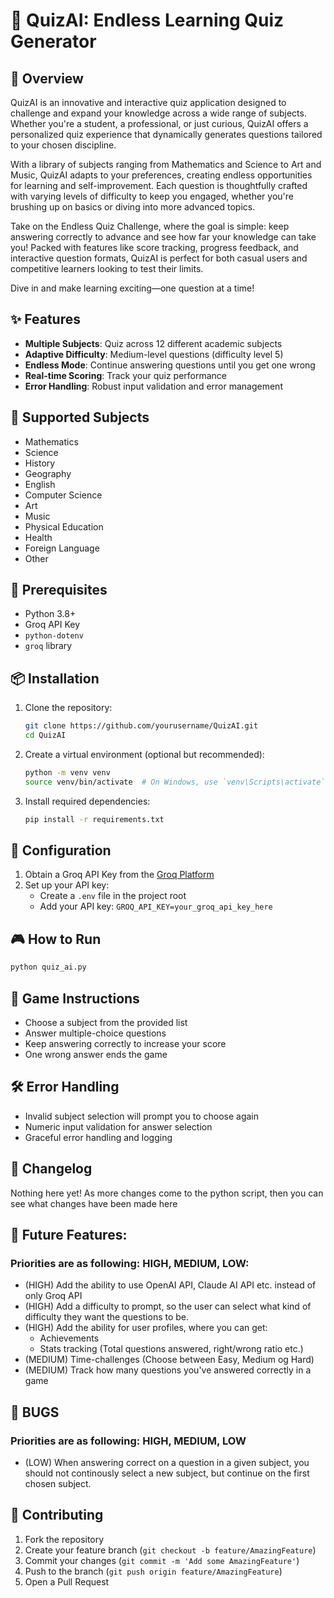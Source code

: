 # 🧠 QuizAI: Endless Learning Quiz Generator

## 📝 Overview

QuizAI is an innovative and interactive quiz application designed to challenge and expand your knowledge across a wide range of subjects. Whether you're a student, a professional, or just curious, QuizAI offers a personalized quiz experience that dynamically generates questions tailored to your chosen discipline.

With a library of subjects ranging from Mathematics and Science to Art and Music, QuizAI adapts to your preferences, creating endless opportunities for learning and self-improvement. Each question is thoughtfully crafted with varying levels of difficulty to keep you engaged, whether you're brushing up on basics or diving into more advanced topics.

Take on the Endless Quiz Challenge, where the goal is simple: keep answering correctly to advance and see how far your knowledge can take you! Packed with features like score tracking, progress feedback, and interactive question formats, QuizAI is perfect for both casual users and competitive learners looking to test their limits.

Dive in and make learning exciting—one question at a time!

## ✨ Features

- **Multiple Subjects**: Quiz across 12 different academic subjects
- **Adaptive Difficulty**: Medium-level questions (difficulty level 5)
- **Endless Mode**: Continue answering questions until you get one wrong
- **Real-time Scoring**: Track your quiz performance
- **Error Handling**: Robust input validation and error management

## 🚀 Supported Subjects

- Mathematics
- Science
- History
- Geography
- English
- Computer Science
- Art
- Music
- Physical Education
- Health
- Foreign Language
- Other

## 🔧 Prerequisites

- Python 3.8+
- Groq API Key
- `python-dotenv`
- `groq` library

## 📦 Installation

1. Clone the repository:
   ```bash
   git clone https://github.com/yourusername/QuizAI.git
   cd QuizAI
   ```

2. Create a virtual environment (optional but recommended):
   ```bash
   python -m venv venv
   source venv/bin/activate  # On Windows, use `venv\Scripts\activate`
   ```

3. Install required dependencies:
   ```bash
   pip install -r requirements.txt
   ```

## 🔑 Configuration

1. Obtain a Groq API Key from the [Groq Platform](https://console.groq.com/)
2. Set up your API key:
   - Create a `.env` file in the project root
   - Add your API key: `GROQ_API_KEY=your_groq_api_key_here`

## 🎮 How to Run

```bash
python quiz_ai.py
```

## 🎲 Game Instructions

- Choose a subject from the provided list
- Answer multiple-choice questions
- Keep answering correctly to increase your score
- One wrong answer ends the game

## 🛠️ Error Handling

- Invalid subject selection will prompt you to choose again
- Numeric input validation for answer selection
- Graceful error handling and logging


## 📜 Changelog
Nothing here yet! As more changes come to the python script, then you can see what changes have been made here

## 📄 Future Features:
### Priorities are as following: HIGH, MEDIUM, LOW:
- (HIGH) Add the ability to use OpenAI API, Claude AI API etc. instead of only Groq API
- (HIGH) Add a difficulty to prompt, so the user can select what kind of difficulty they want the questions to be.
- (HIGH) Add the ability for user profiles, where you can get:
  - Achievements
  - Stats tracking (Total questions answered, right/wrong ratio etc.)
- (MEDIUM) Time-challenges (Choose between Easy, Medium og Hard)
- (MEDIUM) Track how many questions you've answered correctly in a game

## 🐛 BUGS
### Priorities are as following: HIGH, MEDIUM, LOW
- (LOW) When answering correct on a question in a given subject, you should not continously select a new subject, but continue on the first chosen subject.

## 🤝 Contributing

1. Fork the repository
2. Create your feature branch (`git checkout -b feature/AmazingFeature`)
3. Commit your changes (`git commit -m 'Add some AmazingFeature'`)
4. Push to the branch (`git push origin feature/AmazingFeature`)
5. Open a Pull Request
